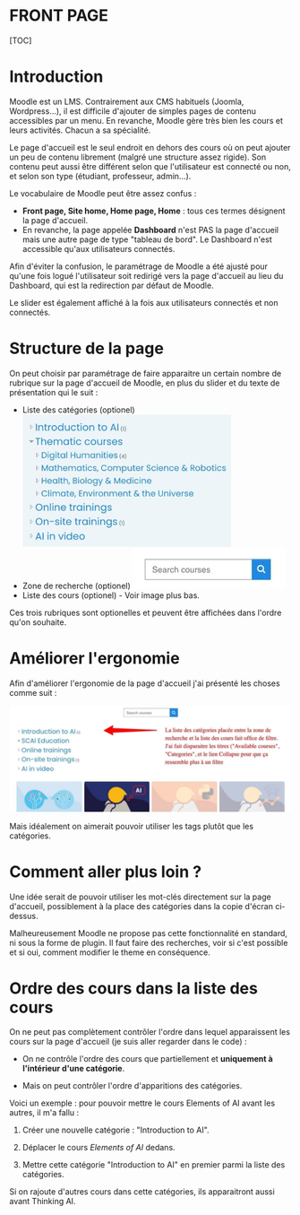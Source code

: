 <h1>FRONT PAGE</h1>

[TOC]

# Introduction

Moodle est un LMS. Contrairement aux CMS habituels (Joomla, Wordpress...), il est difficile d'ajouter de simples pages de contenu accessibles par un menu. En revanche, Moodle gère très bien les cours et leurs activités. Chacun a sa spécialité.

Le page d'accueil est le seul endroit en dehors des cours où on peut ajouter un peu de contenu librement (malgré une structure assez rigide). Son contenu peut aussi être différent selon que l'utilisateur est connecté ou non, et selon son type (étudiant, professeur, admin...).

Le vocabulaire de Moodle peut être assez confus :

- **Front page, Site home, Home page, Home** : tous ces termes désignent la page d'accueil.
- En revanche, la page appelée **Dashboard** n'est PAS la page d'accueil mais une autre page de type "tableau de bord". Le Dashboard n'est accessible qu'aux utilisateurs connectés.

Afin d'éviter la confusion, le paramétrage de Moodle a été ajusté pour qu'une fois logué l'utilisateur soit redirigé vers la page d'accueil au lieu du Dashboard, qui est la redirection par défaut de Moodle.

Le slider est également affiché à la fois aux utilisateurs connectés et non connectés.

# Structure de la page

On peut choisir par paramétrage de faire apparaitre un certain nombre de rubrique sur la page d'accueil de Moodle, en plus du slider et du texte de présentation qui le suit :

- Liste des catégories (optionel)
  <img src=".img/frontpage/image2.jpg" alt="image2" style="zoom:67%;" />
- Zone de recherche (optionel)
  ![image1](.img/frontpage/image1.jpg)
- Liste des cours (optionel) - Voir image plus bas.

Ces trois rubriques sont optionelles et peuvent être affichées dans l'ordre qu'on souhaite.

# Améliorer l'ergonomie

Afin d'améliorer l'ergonomie de la page d'accueil j'ai présenté les choses comme suit :

![image1](.img/frontpage/image1-5368370.jpg)

Mais idéalement on aimerait pouvoir utiliser les tags plutôt que les catégories.

# Comment aller plus loin ?

Une idée serait de pouvoir utiliser les mot-clés directement sur la page d'accueil, possiblement à la place des catégories dans la copie d'écran ci-dessus. 

Malheureusement Moodle ne propose pas cette fonctionnalité en standard, ni sous la forme de plugin. Il faut faire des recherches, voir si c'est possible et si oui, comment modifier le theme en conséquence.

# Ordre des cours dans la liste des cours

On ne peut pas complètement contrôler l'ordre dans lequel apparaissent les cours sur la page d'accueil (je suis aller regarder dans le code) :

- On ne contrôle l'ordre des cours que partiellement et **uniquement à l'intérieur d'une catégorie**.

- Mais on peut contrôler l'ordre d'apparitions des catégories.

Voici un exemple : pour pouvoir mettre le cours Elements of AI avant les autres, il m'a fallu :

1. Créer une nouvelle catégorie : "Introduction to AI".

2. Déplacer le cours *Elements of AI* dedans.

3. Mettre cette catégorie "Introduction to AI" en premier parmi la liste des catégories.

Si on rajoute d'autres cours dans cette catégories, ils apparaitront aussi avant Thinking AI.
